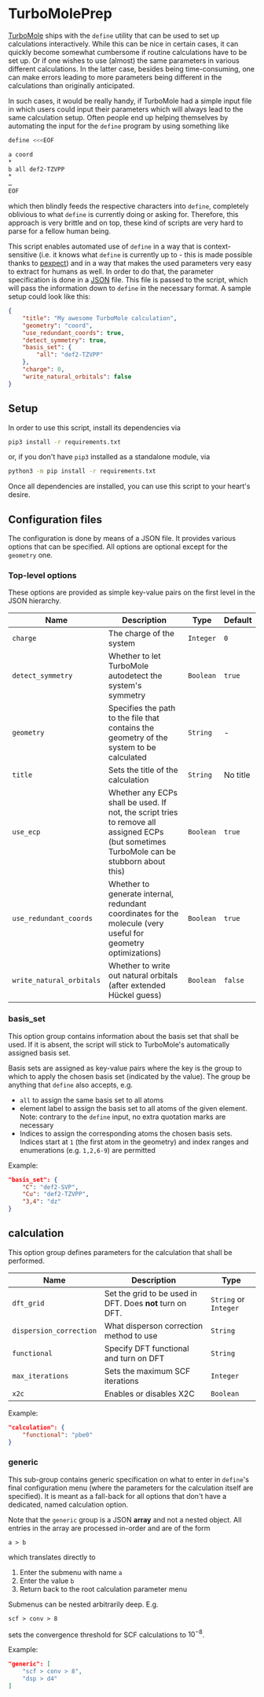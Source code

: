 # TurboMolePrep

[TurboMole](https://www.turbomole.org/) ships with the `define` utility that can be used to set up calculations interactively. While this can be nice
in certain cases, it can quickly become somewhat cumbersome if routine calculations have to be set up. Or if one wishes to use (almost) the same
parameters in various different calculations. In the latter case, besides being time-consuming, one can make errors leading to more parameters being
different in the calculations than originally anticipated.

In such cases, it would be really handy, if TurboMole had a simple input file in which users could input their parameters which will always lead to
the same calculation setup. Often people end up helping themselves by automating the input for the `define` program by using something like
```bash
define <<<EOF

a coord
*
b all def2-TZVPP
*
…
EOF
```
which then blindly feeds the respective characters into `define`, completely oblivious to what `define` is currently doing or asking for. Therefore,
this approach is very brittle and on top, these kind of scripts are very hard to parse for a fellow human being.

This script enables automated use of `define` in a way that is context-sensitive (i.e. it knows what `define` is currently up to - this is made
possible thanks to [pexpect](https://github.com/pexpect/pexpect)) and in a way that makes the used parameters very easy to extract for humans as well.
In order to do that, the parameter specification is done in a [JSON](https://www.json.org/json-en.html) file. This file is passed to the script, which
will pass the information down to `define` in the necessary format. A sample setup could look like this:
```json
{
    "title": "My awesome TurboMole calculation",
    "geometry": "coord",
    "use_redundant_coords": true,
    "detect_symmetry": true,
    "basis_set": {
        "all": "def2-TZVPP"
    },
    "charge": 0,
    "write_natural_orbitals": false
}
```

## Setup

In order to use this script, install its dependencies via
```bash
pip3 install -r requirements.txt
```
or, if you don't have `pip3` installed as a standalone module, via
```bash
python3 -m pip install -r requirements.txt
```

Once all dependencies are installed, you can use this script to your heart's desire.


## Configuration files

The configuration is done by means of a JSON file. It provides various options that can be specified. All options are optional except for the
`geometry` one.


### Top-level options

These options are provided as simple key-value pairs on the first level in the JSON hierarchy.

| **Name** | **Description** | **Type** | **Default** |
| -------- | --------------- | -------- | ----------- |
| `charge` | The charge of the system | `Integer` | `0` |
| `detect_symmetry` |  Whether to let TurboMole autodetect the system's symmetry | `Boolean` | `true` |
| `geometry` | Specifies the path to the file that contains the geometry of the system to be calculated | `String` | - |
| `title`  | Sets the title of the calculation | `String` | No title |
| `use_ecp` | Whether any ECPs shall be used. If not, the script tries to remove all assigned ECPs (but sometimes TurboMole can be stubborn about this) | `Boolean` | `true` |
| `use_redundant_coords` | Whether to generate internal, redundant coordinates for the molecule (very useful for geometry optimizations) | `Boolean` | `true` |
| `write_natural_orbitals` | Whether to write out natural orbitals (after extended Hückel guess) | `Boolean` | `false` |


### basis\_set

This option group contains information about the basis set that shall be used. If it is absent, the script will stick to TurboMole's automatically
assigned basis set.

Basis sets are assigned as key-value pairs where the key is the group to which to apply the chosen basis set (indicated by the value). The group be
anything that `define` also accepts, e.g.

- `all` to assign the same basis set to all atoms
- element label to assign the basis set to all atoms of the given element. Note: contrary to the `define` input, no extra quotation marks are
  necessary
- Indices to assign the corresponding atoms the chosen basis sets. Indices start at `1` (the first atom in the geometry) and index ranges and
  enumerations (e.g. `1,2,6-9`) are permitted

Example:
```json
"basis_set": {
    "C": "def2-SVP",
    "Cu": "def2-TZVPP",
    "3,4": "dz"
}
```

## calculation

This option group defines parameters for the calculation that shall be performed.

| **Name** | **Description** | **Type** |
| -------- | --------------- | -------- |
| `dft_grid` | Set the grid to be used in DFT. Does **not** turn on DFT. | `String` or `Integer` |
| `dispersion_correction` | What disperson correction method to use | `String` |
| `functional` | Specify DFT functional and turn on DFT | `String` |
| `max_iterations` | Sets the maximum SCF iterations | `Integer` |
| `x2c` | Enables or disables X2C | `Boolean` |

Example:
```json
"calculation": {
    "functional": "pbe0"
}
```


### generic

This sub-group contains generic specification on what to enter in `define`'s final configuration menu (where the parameters for the calculation itself
are specified). It is meant as a fall-back for all options that don't have a dedicated, named calculation option.

Note that the `generic` group is a JSON **array** and not a nested object. All entries in the array are processed in-order and are of the form
```
a > b
```
which translates directly to
1. Enter the submenu with name `a`
2. Enter the value `b`
3. Return back to the root calculation parameter menu

Submenus can be nested arbitrarily deep. E.g.
```
scf > conv > 8
```
sets the convergence threshold for SCF calculations to $10^{-8}$.

Example:
```json
"generic": [
    "scf > conv > 8",
    "dsp > d4"
]
```

